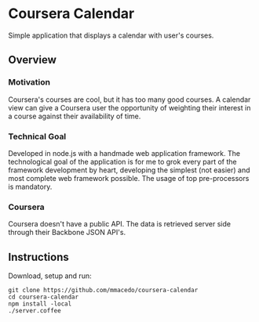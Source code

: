 # Coursera Calendar #

Simple application that displays a calendar with user's courses.

## Overview ##

### Motivation ###

Coursera's courses are cool, but it has too many good courses. A calendar view can give a Coursera user the opportunity of weighting their interest in a course against their availability of time.

### Technical Goal ###

Developed in node.js with a handmade web application framework. The technological goal of the application is for me to grok every part of the framework development by heart, developing the simplest (not easier) and most complete web framework possible. The usage of top pre-processors is mandatory.

### Coursera ###

Coursera doesn't have a public API. The data is retrieved server side through their Backbone JSON API's.

## Instructions ##

Download, setup and run:

```
git clone https://github.com/mmacedo/coursera-calendar
cd coursera-calendar
npm install -local
./server.coffee
```
